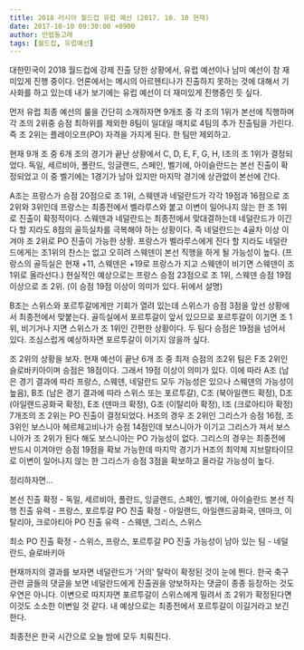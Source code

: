 ```yaml
---
title: 2018 러시아 월드컵 유럽 예선 (2017. 10. 10 현재)
date: 2017-10-10 09:30:00 +0900
author: 만렙돌고래
tags: [월드컵, 유럽예선]
---
```


대한민국이 2018 월드컵에 강제 진출 당한 상황에서, 유럽 예선이나 남미 예선이 참 재미있게 진행 중이다. 언론에서는 메시의 아르헨티나가 진출하지 못하는 것에 대해서 기사화를 하고 있는데 내가 보기에는 유럽 예선이 더 재미있게 진행중인 듯 싶다.

먼저 유럽 최종 예선의 룰을 간단히 소개하자면 9개조 중 각 조의 1위가 본선에 직행하며 각 조의 2위중 승점 최하위를 제외한 8팀이 일대일 매치로 4팀의 추가 진출팀을 가린다. 즉 조 2위는 플레이오프(PO) 자격을 가지게 된다. 한 팀만 제외하고.

현재 9개 조 중 6개 조의 경기가 끝난 상황에서 C, D, E, F, G, H, I조의 조 1위가 결정되었다. 독일, 세르비아, 폴란드, 잉글랜드, 스페인, 벨기에, 아이슬란드는 본선 진출이 확정되었고 이 중 벨기에는 1경기가 남아 있지만 마지막 경기에 상관없이 본선에 간다.

A조는 프랑스가 승점 20점으로 조 1위, 스웨덴과 네덜란드가 각각 19점과 16점으로 조 2위와 3위인데 프랑스는 최종전에서 벨라루스와 붙고 이변이 일어나지 않는 한 조 1위로 진출이 확정적이다. 스웨덴과 네덜란드는 최종전에서 맞대결하는데 네덜란드가 이긴다 할 지라도 8점의 골득실차를 극복해야 하는 상황이다. 즉 네덜란드는 4골차 이상 이겨야 조 2위로 PO 진출이 가능한 상황. 프랑스가 벨라루스에게 진다 할 지라도 네덜란드에게는 조1위의 찬스는 없고 오히려 스웨덴이 본선 직행을 하게 될 가능성이 높다. (프랑스의 골득실은 현재 +11, 스웨덴은 +19로 프랑스가 지고 스웨덴이 비기면 스웨덴이 조 1위로 올라선다.) 현실적인 예상으로는 프랑스 승점 23점으로 조 1위, 스웨덴 승점 19점 이상으로 조 2위. (이 승점 19점 이상이 의미가 있다. 뒤에서 설명)

B조는 스위스와 포르투갈에게만 기회가 열려 있는데 스위스가 승점 3점을 앞선 상황에서 최종전에서 맞붙는다. 골득실에서 포르투갈이 앞서 있으므로 포르투갈이 이기면 조 1위, 비기거나 지면 스위스가 조 1위인 간편한 상황이다. 두 팀다 승점은 19점을 넘어서 있다. 조심스럽게 예상하자면 포르투갈이 이기지 않을까 싶다.

조 2위의 상황을 보자. 현재 예선이 끝난 6개 조 중 최저 승점의 조2위 팀은 F조 2위인 슬로바키아이며 승점은 18점이다. 그래서 19점 이상이 의미가 있다. 이에 따라 A조 (남은 경기 결과에 따라 프랑스, 스웨덴, 네덜란드 모두 가능성은 있으나 스웨덴의 가능성이 높음), B조 (남은 경기 결과에 따라 스위스 또는 포르투갈), C조 (북아일랜드 확정), D조 (아일랜드공화국 확정), E조 (덴마크 확정), G조 (이탈리아 확정), I조 (크로아티아 확정) 7개조의 조 2위는 PO 진출이 결정되었다. H조의 경우 조 2위인 그리스가 승점 16점, 조 3위인 보스니아 헤르체고비나가 승점 14점인데 보스니아가 이기고 그리스가 져서 보스니아가 조 2위가 된다 해도 보스니아는 PO 가능성이 없다. 그리스의 경우는 최종전에 반드시 이겨야만 승점 19점을 확보 가능한데 마지막 경기가 H조의 최약체 지브랄타이므로 이변이 일어나지 않는 한 그리스가 승점 3점을 확보하고 올라갈 가능성이 높다.

정리하자면...

본선 진출 확정 - 독일, 세르비아, 폴란드, 잉글랜드, 스페인, 벨기에, 아이슬란드
본선 직행 진출 유력 - 프랑스, 포르투갈
PO 진출 확정 - 아일랜드, 아일랜드공화국, 덴마크, 이탈리아, 크로아티아
PO 진출 유력 - 스웨덴, 그리스, 스위스

최소 PO 진출 확정 - 스위스, 프랑스, 포르투갈
PO 진출 가능성이 남아 있는 팀 - 네덜란드, 슬로바키아

현재까지의 결과를 보자면 네덜란드가 '거의' 탈락이 확정된 것이 눈에 띈다. 한국 축구 관련 글들의 댓글을 보면 네덜란드에게 진출권을 양보하자는 댓글이 종종 등장하는 것도 우연은 아니다. 이변으로 따지자면 포르투갈이 스위스에게 밀려서 조 2위가 확정된다면 이것도 소소한 이변일 것 같다. 내 예상으로는 최종전에서 포르투갈이 이길거라고 보긴 한다.

최종전은 한국 시간으로 오늘 밤에 모두 치뤄진다. 